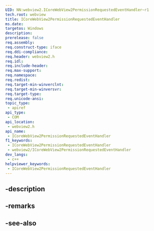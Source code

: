 ```yaml
---
UID: NN:webview2.ICoreWebView2PermissionRequestedEventHandler~r1
tech.root: webview
title: ICoreWebView2PermissionRequestedEventHandler
ms.date: 
targetos: Windows
description: 
prerelease: false
req.assembly: 
req.construct-type: iface
req.ddi-compliance: 
req.header: webview2.h
req.idl: 
req.include-header: 
req.max-support: 
req.namespace: 
req.redist: 
req.target-min-winverclnt: 
req.target-min-winversvr: 
req.target-type: 
req.unicode-ansi: 
topic_type:
 - apiref
api_type:
 - COM
api_location:
 - webview2.h
api_name:
 - ICoreWebView2PermissionRequestedEventHandler
f1_keywords:
 - ICoreWebView2PermissionRequestedEventHandler
 - webview2/ICoreWebView2PermissionRequestedEventHandler
dev_langs:
 - c++
helpviewer_keywords:
 - ICoreWebView2PermissionRequestedEventHandler
---
```


## -description

## -remarks

## -see-also

